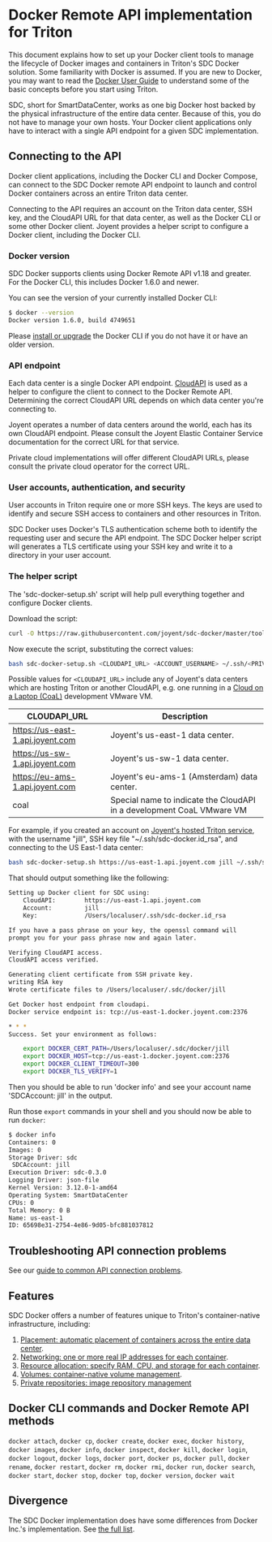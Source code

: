 # Docker Remote API implementation for Triton

This document explains how to set up your Docker client tools to manage the
lifecycle of Docker images and containers in Triton's SDC Docker solution.
Some familiarity with Docker is assumed. If you are new to Docker, you
may want to read the [Docker User Guide](https://docs.docker.com/userguide)
to understand some of the basic concepts before you start using Triton.

SDC, short for SmartDataCenter, works as one big Docker host backed by
the physical infrastructure of the entire data center. Because of this, you
do not have to manage your own hosts. Your Docker client applications only
have to interact with a single API endpoint for a given SDC implementation.

## Connecting to the API

Docker client applications, including the Docker CLI and Docker Compose, can connect to the SDC Docker remote API endpoint to launch and control Docker containers across an entire Triton data center.

Connecting to the API requires an account on the Triton data center, SSH key, and the CloudAPI URL for that data center, as well as the Docker CLI or some other Docker client. Joyent provides a helper script to configure a Docker client, including the Docker CLI.

### Docker version

SDC Docker supports clients using Docker Remote API v1.18 and greater. For the Docker CLI, this includes Docker 1.6.0 and newer.

You can see the version of your currently installed Docker CLI:

```bash
$ docker --version
Docker version 1.6.0, build 4749651
```

Please [install or upgrade](https://docs.docker.com/installation/#installation) the Docker CLI if you do not have it or have an older version.

### API endpoint

Each data center is a single Docker API endpoint. [CloudAPI](https://apidocs.joyent.com/cloudapi/) is used as a helper to configure the client to connect to the Docker Remote API. Determining the correct CloudAPI URL depends on which data center you're connecting to.

Joyent operates a number of data centers around the world, each has its own CloudAPI endpoint. Please consult the Joyent Elastic Container Service documentation for the correct URL for that service.

Private cloud implementations will offer different CloudAPI URLs, please consult the private cloud operator for the correct URL.

### User accounts, authentication, and security

User accounts in Triton require one or more SSH keys. The keys are used to identify and secure SSH access to containers and other resources in Triton.

SDC Docker uses Docker's TLS authentication scheme both to identify the requesting user and secure the API endpoint. The SDC Docker helper script will generates a TLS certificate using your SSH key and write it to a directory in your user account.


### The helper script

The 'sdc-docker-setup.sh' script will help pull everything together and configure Docker clients.

Download the script:

```bash
curl -O https://raw.githubusercontent.com/joyent/sdc-docker/master/tools/sdc-docker-setup.sh
```

Now execute the script, substituting the correct values:

```bash
bash sdc-docker-setup.sh <CLOUDAPI_URL> <ACCOUNT_USERNAME> ~/.ssh/<PRIVATE_KEY_FILE>
```

Possible values for `<CLOUDAPI_URL>` include any of Joyent's data centers
which are hosting Triton or another CloudAPI, e.g. one running in a [Cloud on a
Laptop (CoaL)](https://github.com/joyent/sdc#cloud-on-a-laptop-coal) development
VMware VM.

| CLOUDAPI_URL | Description |
| ------------ | ----------- |
| https://us-east-1.api.joyent.com | Joyent's us-east-1 data center. |
| https://us-sw-1.api.joyent.com | Joyent's us-sw-1 data center. |
| https://eu-ams-1.api.joyent.com | Joyent's eu-ams-1 (Amsterdam) data center. |
| coal | Special name to indicate the CloudAPI in a development CoaL VMware VM |


For example, if you created an account on [Joyent's hosted Triton
service](https://www.joyent.com/triton), with the username "jill", SSH key file
"~/.ssh/sdc-docker.id_rsa", and connecting to the US East-1 data center:

```bash
bash sdc-docker-setup.sh https://us-east-1.api.joyent.com jill ~/.ssh/sdc-docker.id_rsa
```

That should output something like the following:

```bash
Setting up Docker client for SDC using:
	CloudAPI:        https://us-east-1.api.joyent.com
	Account:         jill
	Key:             /Users/localuser/.ssh/sdc-docker.id_rsa

If you have a pass phrase on your key, the openssl command will
prompt you for your pass phrase now and again later.

Verifying CloudAPI access.
CloudAPI access verified.

Generating client certificate from SSH private key.
writing RSA key
Wrote certificate files to /Users/localuser/.sdc/docker/jill

Get Docker host endpoint from cloudapi.
Docker service endpoint is: tcp://us-east-1.docker.joyent.com:2376

* * *
Success. Set your environment as follows:

	export DOCKER_CERT_PATH=/Users/localuser/.sdc/docker/jill
	export DOCKER_HOST=tcp://us-east-1.docker.joyent.com:2376
	export DOCKER_CLIENT_TIMEOUT=300
	export DOCKER_TLS_VERIFY=1
```

Then you should be able to run 'docker info' and see your account
name 'SDCAccount: jill' in the output.

Run those `export` commands in your shell and you should now be able to
run `docker`:

```bash
$ docker info
Containers: 0
Images: 0
Storage Driver: sdc
 SDCAccount: jill
Execution Driver: sdc-0.3.0
Logging Driver: json-file
Kernel Version: 3.12.0-1-amd64
Operating System: SmartDataCenter
CPUs: 0
Total Memory: 0 B
Name: us-east-1
ID: 65698e31-2754-4e86-9d05-bfc881037812
```
## Troubleshooting API connection problems

See our [guide to common API connection problems](./troubleshooting.md).

## Features

SDC Docker offers a number of features unique to Triton's container-native infrastructure, including:

1. [Placement: automatic placement of containers across the entire data center](features/placement.md).
1. [Networking: one or more real IP addresses for each container](features/networks.md).
1. [Resource allocation: specify RAM, CPU, and storage for each container](features/resources.md).
1. [Volumes: container-native volume management](features/volumes.md).
1. [Private repositories: image repository management](features/repos.md)

## Docker CLI commands and Docker Remote API methods

`docker attach`, `docker cp`, `docker create`, `docker exec`, `docker history`, `docker images`,
`docker info`, `docker inspect`, `docker kill`, `docker login`, `docker logout`, `docker logs`,
`docker port`, `docker ps`, `docker pull`, `docker rename`, `docker restart`, `docker rm`,
`docker rmi`, `docker run`, `docker search`, `docker start`, `docker stop`, `docker top`,
`docker version`, `docker wait`

## Divergence

The SDC Docker implementation does have some differences from Docker Inc.'s implementation. See [the full list](divergence.md).
